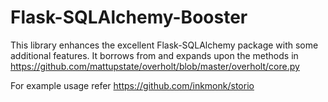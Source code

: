 # Flask-SQLAlchemy-Booster

This library enhances the excellent Flask-SQLAlchemy package with some additional
features.
It borrows from and expands upon the methods in https://github.com/mattupstate/overholt/blob/master/overholt/core.py

For example usage refer https://github.com/inkmonk/storio


